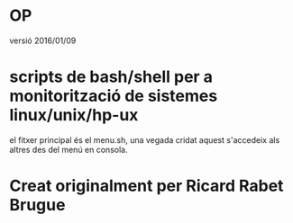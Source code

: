 # OP
versió 2016/01/09
# scripts de bash/shell per a monitorització de sistemes linux/unix/hp-ux
el fitxer principal és el menu.sh, una vegada cridat aquest s'accedeix als altres des del menú en consola.
# Creat originalment per Ricard Rabet Brugue
